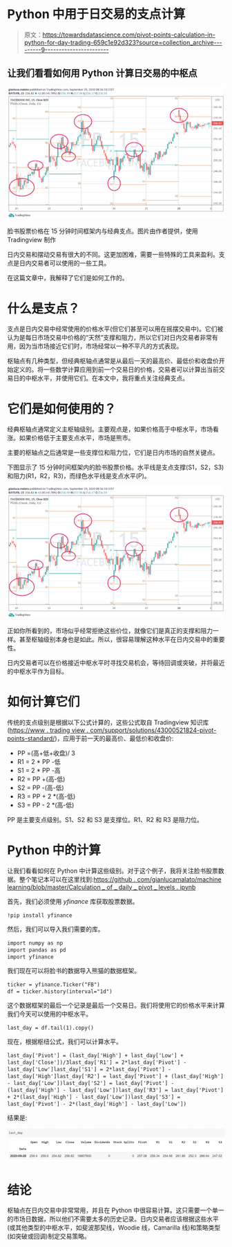 # Python 中用于日交易的支点计算

> 原文：<https://towardsdatascience.com/pivot-points-calculation-in-python-for-day-trading-659c1e92d323?source=collection_archive---------9----------------------->

## 让我们看看如何用 Python 计算日交易的中枢点

![](img/2fffc6c2c8a528f63c56d09dde7b7623.png)

脸书股票价格在 15 分钟时间框架内与经典支点。图片由作者提供，使用 Tradingview 制作

日内交易和摆动交易有很大的不同。这更加困难，需要一些特殊的工具来盈利。支点是日内交易者可以使用的一些工具。

在这篇文章中，我解释了它们是如何工作的。

# 什么是支点？

支点是日内交易中经常使用的价格水平(但它们甚至可以用在摇摆交易中)。它们被认为是每日市场交易中价格的“天然”支撑和阻力，所以它们对日内交易者非常有用，因为当市场接近它们时，市场经常以一种不平凡的方式表现。

枢轴点有几种类型，但经典枢轴点通常是从最后一天的最高价、最低价和收盘价开始定义的。将一些数学计算应用到前一个交易日的价格，交易者可以计算出当前交易日的中枢水平，并使用它们。在本文中，我将重点关注经典支点。

# 它们是如何使用的？

经典枢轴点通常定义主枢轴级别。主要观点是，如果价格高于中枢水平，市场看涨。如果价格低于主要支点水平，市场是熊市。

主要的枢轴点之后通常是一些支撑位和阻力位，它们是日内市场的自然关键点。

下图显示了 15 分钟时间框架内的脸书股票价格。水平线是支点支撑(S1，S2，S3)和阻力(R1，R2，R3)，而绿色水平线是支点水平(P)。

![](img/2fffc6c2c8a528f63c56d09dde7b7623.png)

正如你所看到的，市场似乎经常拒绝这些价位，就像它们是真正的支撑和阻力一样。甚至枢轴级别本身也是如此。所以，很容易理解这种水平在日内交易中的重要性。

日内交易者可以在价格接近中枢水平时寻找交易机会，等待回调或突破，并将最近的中枢水平作为目标。

# 如何计算它们

传统的支点级别是根据以下公式计算的，这些公式取自 Tradingview 知识库([https://www . trading view . com/support/solutions/43000521824-pivot-points-standard/](https://www.tradingview.com/support/solutions/43000521824-pivot-points-standard/))，应用于前一天的最高价、最低价和收盘价:

*   PP =(高+低+收盘)/ 3
*   R1 = 2 * PP -低
*   S1 = 2 * PP -高
*   R2 = PP +(高-低)
*   S2 = PP -(高-低)
*   R3 = PP + 2 *(高-低)
*   S3 = PP - 2 *(高-低)

PP 是主要支点级别。S1、S2 和 S3 是支撑位。R1、R2 和 R3 是阻力位。

# Python 中的计算

让我们看看如何在 Python 中计算这些级别。对于这个例子，我将关注脸书股票数据。整个笔记本可以在这里找到:[https://github . com/gianlucamalato/machine learning/blob/master/Calculation _ of _ daily _ pivot _ levels . ipynb](https://github.com/gianlucamalato/machinelearning/blob/master/Calculation_of_daily_pivot_levels.ipynb)

首先，我们必须使用 *yfinance* 库获取股票数据。

```
!pip install yfinance
```

然后，我们可以导入我们需要的库。

```
import numpy as np
import pandas as pd
import yfinance
```

我们现在可以将脸书的数据导入熊猫的数据框架。

```
ticker = yfinance.Ticker("FB")
df = ticker.history(interval="1d")
```

这个数据框架的最后一个记录是最后一个交易日。我们将使用它的价格水平来计算我们今天可以使用的中枢水平。

```
last_day = df.tail(1).copy()
```

现在，根据枢纽公式，我们可以计算水平。

```
last_day['Pivot'] = (last_day['High'] + last_day['Low'] + last_day['Close'])/3last_day['R1'] = 2*last_day['Pivot'] - last_day['Low']last_day['S1'] = 2*last_day['Pivot'] - last_day['High']last_day['R2'] = last_day['Pivot'] + (last_day['High'] - last_day['Low'])last_day['S2'] = last_day['Pivot'] - (last_day['High'] - last_day['Low'])last_day['R3'] = last_day['Pivot'] + 2*(last_day['High'] - last_day['Low'])last_day['S3'] = last_day['Pivot'] - 2*(last_day['High'] - last_day['Low'])
```

结果是:

![](img/f4c96e97a57999c0946d6f36acadae45.png)

# 结论

枢轴点在日内交易中非常常用，并且在 Python 中很容易计算。这只需要一个单一的市场日数据，所以他们不需要太多的历史记录。日内交易者应该根据这些水平(或其他类型的中枢水平，如斐波那契线，Woodie 线，Camarilla 线)和策略类型(如突破或回调)制定交易策略。